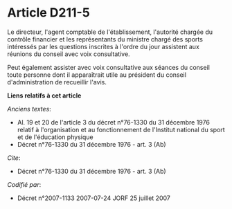 # Article D211-5

Le directeur, l'agent comptable de l'établissement, l'autorité chargée du contrôle financier et les représentants du ministre
chargé des sports intéressés par les questions inscrites à l'ordre du jour assistent aux réunions du conseil avec voix
consultative.

Peut également assister avec voix consultative aux séances du conseil toute personne dont il apparaîtrait utile au président
du conseil d'administration de recueillir l'avis.

**Liens relatifs à cet article**

_Anciens textes_:

  - Al. 19 et 20 de l'article 3 du décret n°76-1330 du 31 décembre 1976 relatif à l'organisation et au fonctionnement de l'Institut national du sport et de l'éducation physique
  - Décret n°76-1330 du 31 décembre 1976 - art. 3 (Ab)

_Cite_:

  - Décret n°76-1330 du 31 décembre 1976 - art. 3 (Ab)

_Codifié par_:

  - Décret n°2007-1133 2007-07-24 JORF 25 juillet 2007
